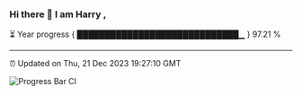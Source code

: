 ### Hi there 👋 I am Harry , 

⏳ Year progress { █████████████████████████████▁ } 97.21 %

---

⏰ Updated on Thu, 21 Dec 2023 19:27:10 GMT

![Progress Bar CI](https://github.com/duykhang68/duykhang68/workflows/Progress%20Bar%20CI/badge.svg)
